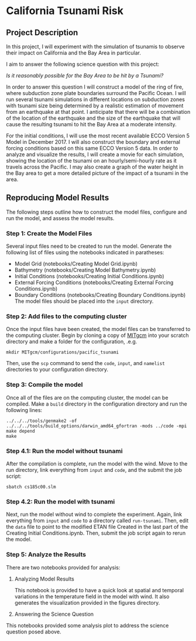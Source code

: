 # California Tsunami Risk

## Project Description

In this project, I will experiment with the simulation of tsunamis to observe their impact on California and the Bay Area in particular.

I aim to answer the following science question with this project:

*Is it reasonably possible for the Bay Area to be hit by a Tsunami?*

In order to answer this question I will construct a model of the ring of fire, where subduction zone plate boundaries surround the Pacific Ocean. I will run several tsunami simulations in different locations on subduction zones with tsunami size being determined by a realistic estimation of movement from an earthquake at that point. I anticipate that there will be a combination of the location of the earthquake and the size of the earthquake that will cause the resulting tsunami to hit the Bay Area at a moderate intensity. 

For the initial conditions, I will use the most recent available ECCO Version 5 Model in December 2017. I will also construct the boundary and external forcing conditions based on this same ECCO Version 5 data. In order to analyze and visualize the results, I will create a movie for each simulation, showing the location of the tsunami on an hourly/semi-hourly rate as it travels across the Pacific. I may also create a graph of the water height in the Bay area to get a more detailed picture of the impact of a tsunami in the area.

## Reproducing Model Results

The following steps outline how to construct the model files, configure and run the model, and assess the model results.

### Step 1: Create the Model Files
Several input files need to be created to run the model. Generate the following list of files using the notebooks indicated in paratheses:
- Model Grid (notebooks/Creating Model Grid.ipynb)
- Bathymetry (notebooks/Creating Model Bathymetry.ipynb)
- Initial Conditions (notebooks/Creating Initial Conditions.ipynb)
- External Forcing Conditions (notebooks/Creating External Forcing Conditions.ipynb)
- Boundary Conditions (notebooks/Creating Boundary Conditions.ipynb)
The model files should be placed into the  `input` directory.

### Step 2: Add files to the computing cluster
Once the input files have been created, the model files can be transferred to the computing cluster. Begin by cloning a copy of [MITgcm](https://github.com/MITgcm/MITgcm) into your scratch directory and make a folder for the configuration, .e.g.
```
mkdir MITgcm/configurations/pacific_tsunami
```
Then, use the `scp` command to send the `code`, `input`, and `namelist` directories to your configuration directory. 

### Step 3: Compile the model
Once all of the files are on the computing cluster, the model can be compiled. Make a `build` directory in the configuration directory and run the following lines:
```
../../../tools/genmake2 -of ../../../tools/build_options/darwin_amd64_gfortran -mods ../code -mpi
make depend
make
```

### Step 4.1: Run the model without tsunami
After the compilation is complete, run the model with the wind. Move to the run directory, link everything from `input` and `code`, and the submit the job script:
```
sbatch cs185c00.slm
```

### Step 4.2: Run the model with tsunami
Next, run the model without wind to complete the experiment. Again, link everything from `input` and `code` to a directory called `run-tsunami`. Then, edit the `data` file to point to the modified ETAN file Created in the last part of the Creating Initial Conditions.ipynb. Then, submit the job script again to rerun the model.

### Step 5: Analyze the Results
There are two notebooks provided for analysis:
1. Analyzing Model Results

   This notebook is provided to have a quick look at spatial and temporal variations in the temperature field in the model with wind. It also generates the visualization provided in the figures directory.
   
2. Answering the Science Question
   
  This notebooks provided some analysis plot to address the science question posed above.
